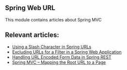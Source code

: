 ## Spring Web URL

This module contains articles about Spring MVC

## Relevant articles:
- [Using a Slash Character in Spring URLs](https://www.baeldung.com/spring-slash-character-in-url)
- [Excluding URLs for a Filter in a Spring Web Application](https://www.baeldung.com/spring-exclude-filter)
- [Handling URL Encoded Form Data in Spring REST](https://www.baeldung.com/spring-url-encoded-form-data)
- [Spring MVC – Mapping the Root URL to a Page](https://www.baeldung.com/spring-mvc-map-root-url)
